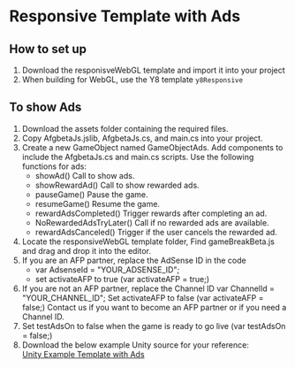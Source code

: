 # Responsive Template with Ads

## How to set up 
1) Download the responisveWebGL template and import it into your project
2) When building for WebGL, use the Y8 template `y8Responsive` 

## To show Ads
1) Download the assets folder containing the required files.
2) Copy AfgbetaJs.jslib, AfgbetaJs.cs, and main.cs into your project.
3) Create a new GameObject named GameObjectAds. Add components to include the AfgbetaJs.cs and main.cs scripts.
   Use the following functions for ads:
     - showAd()  Call to show ads.
     - showRewardAd() Call to show rewarded ads.
     - pauseGame() Pause the game.
     - resumeGame() Resume the game.
     - rewardAdsCompleted() Trigger rewards after completing an ad.
     - NoRewardedAdsTryLater() Call if no rewarded ads are available.
     - rewardAdsCanceled() Trigger if the user cancels the rewarded ad.
4) Locate the responsiveWebGL template folder, Find gameBreakBeta.js and drag and drop it into the editor.
5) If you are an AFP partner, replace the AdSense ID in the code
   - var AdsenseId = "YOUR_ADSENSE_ID"; 
   - set activateAFP to true (var activateAFP = true;)
6) If you are not an AFP partner, replace the Channel ID
   var ChannelId = "YOUR_CHANNEL_ID";
   Set activateAFP to false (var activateAFP = false;)
   Contact us if you want to become an AFP partner or if you need a Channel ID.
7) Set testAdsOn to false when the game is ready to go live (var testAdsOn = false;)
8) Download the below example Unity source for your reference:  
   [Unity Example Template with Ads](https://storage.y8.com/Gani/unity_webgl/unityAFPSample/uniy_example_template_with_ads.zip)
